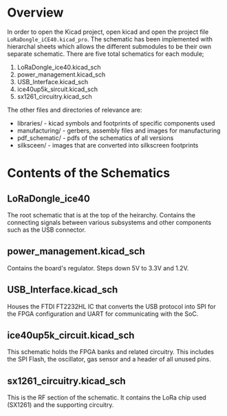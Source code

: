 # Overview
In order to open the Kicad project, open kicad and open the project file `LoRaDongle_iCE40.kicad_pro`. The schematic has been implemented with hierarchal sheets which allows the different submodules to be their own separate schematic. There are five total schematics for each module;
1. LoRaDongle_ice40.kicad_sch
2. power_management.kicad_sch
3. USB_Interface.kicad_sch
4. ice40up5k_sircuit.kicad_sch
5. sx1261_circuitry.kicad_sch

The other files and directories of relevance are:
- libraries/ - kicad symbols and footprints of specific components used
- manufacturing/  - gerbers, assembly files and images for manufacturing
- pdf_schematic/ - pdfs of the schematics of all versions
- silksceen/ - images that are converted into silkscreen footprints

# Contents of the Schematics
## LoRaDongle_ice40
The root schematic that is at the top of the heirarchy. Contains the connecting signals between various subsystems and other components such as the USB connector.

## power_management.kicad_sch
Contains the board's regulator. Steps down 5V to 3.3V and 1.2V.

## USB_Interface.kicad_sch
Houses the FTDI FT2232HL IC that converts the USB protocol into SPI for the FPGA configuration and UART for communicating with the SoC.

## ice40up5k_circuit.kicad_sch
This schematic holds the FPGA banks and related circuitry. This includes the SPI Flash, the oscillator, gas sensor and a header of all unused pins.

## sx1261_circuitry.kicad_sch
This is the RF section of the schematic. It contains the LoRa chip used (SX1261) and the supporting circuitry. 